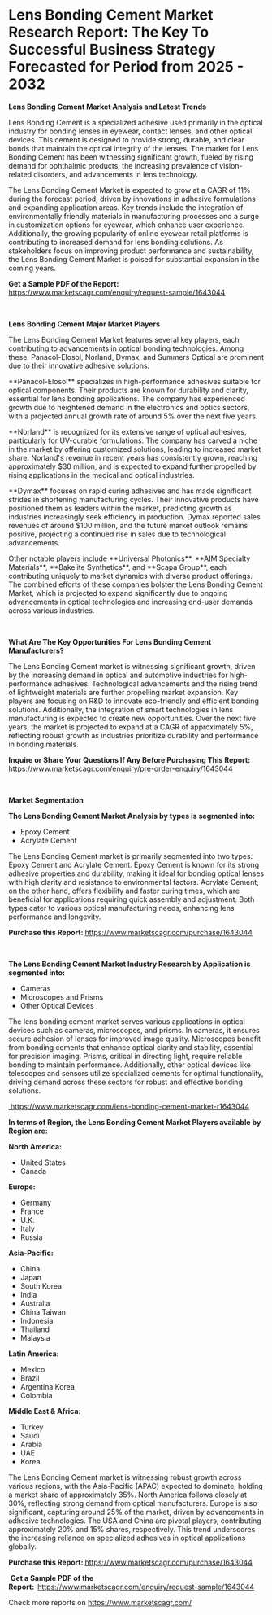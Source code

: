 <p><h1>Lens Bonding Cement Market Research Report: The Key To Successful Business Strategy Forecasted for Period from 2025 - 2032</h1></p><p><strong>Lens Bonding Cement Market Analysis and Latest Trends</strong></p>
<p><p>Lens Bonding Cement is a specialized adhesive used primarily in the optical industry for bonding lenses in eyewear, contact lenses, and other optical devices. This cement is designed to provide strong, durable, and clear bonds that maintain the optical integrity of the lenses. The market for Lens Bonding Cement has been witnessing significant growth, fueled by rising demand for ophthalmic products, the increasing prevalence of vision-related disorders, and advancements in lens technology.</p><p>The Lens Bonding Cement Market is expected to grow at a CAGR of 11% during the forecast period, driven by innovations in adhesive formulations and expanding application areas. Key trends include the integration of environmentally friendly materials in manufacturing processes and a surge in customization options for eyewear, which enhance user experience. Additionally, the growing popularity of online eyewear retail platforms is contributing to increased demand for lens bonding solutions. As stakeholders focus on improving product performance and sustainability, the Lens Bonding Cement Market is poised for substantial expansion in the coming years.</p></p>
<p><strong>Get a Sample PDF of the Report:&nbsp;</strong> <a href="https://www.marketscagr.com/enquiry/request-sample/1643044?utm_campaign=1848&utm_medium=2&utm_source=Github&utm_content=ia&utm_term=12012025&utm_id=lens-bonding-cement">https://www.marketscagr.com/enquiry/request-sample/1643044</a></p>
<p>&nbsp;</p>
<p><strong>Lens Bonding Cement Major Market Players</strong></p>
<p><p>The Lens Bonding Cement Market features several key players, each contributing to advancements in optical bonding technologies. Among these, Panacol-Elosol, Norland, Dymax, and Summers Optical are prominent due to their innovative adhesive solutions.</p><p>**Panacol-Elosol** specializes in high-performance adhesives suitable for optical components. Their products are known for durability and clarity, essential for lens bonding applications. The company has experienced growth due to heightened demand in the electronics and optics sectors, with a projected annual growth rate of around 5% over the next five years.</p><p>**Norland** is recognized for its extensive range of optical adhesives, particularly for UV-curable formulations. The company has carved a niche in the market by offering customized solutions, leading to increased market share. Norland's revenue in recent years has consistently grown, reaching approximately $30 million, and is expected to expand further propelled by rising applications in the medical and optical industries.</p><p>**Dymax** focuses on rapid curing adhesives and has made significant strides in shortening manufacturing cycles. Their innovative products have positioned them as leaders within the market, predicting growth as industries increasingly seek efficiency in production. Dymax reported sales revenues of around $100 million, and the future market outlook remains positive, projecting a continued rise in sales due to technological advancements.</p><p>Other notable players include **Universal Photonics**, **AIM Specialty Materials**, **Bakelite Synthetics**, and **Scapa Group**, each contributing uniquely to market dynamics with diverse product offerings. The combined efforts of these companies bolster the Lens Bonding Cement Market, which is projected to expand significantly due to ongoing advancements in optical technologies and increasing end-user demands across various industries.</p></p>
<p>&nbsp;</p>
<p><strong>What Are The Key Opportunities For Lens Bonding Cement Manufacturers?</strong></p>
<p><p>The Lens Bonding Cement market is witnessing significant growth, driven by the increasing demand in optical and automotive industries for high-performance adhesives. Technological advancements and the rising trend of lightweight materials are further propelling market expansion. Key players are focusing on R&D to innovate eco-friendly and efficient bonding solutions. Additionally, the integration of smart technologies in lens manufacturing is expected to create new opportunities. Over the next five years, the market is projected to expand at a CAGR of approximately 5%, reflecting robust growth as industries prioritize durability and performance in bonding materials.</p></p>
<p><strong>Inquire or Share Your Questions If Any Before Purchasing This Report:</strong> <a href="https://www.marketscagr.com/enquiry/pre-order-enquiry/1643044?utm_campaign=1848&utm_medium=2&utm_source=Github&utm_content=ia&utm_term=12012025&utm_id=lens-bonding-cement">https://www.marketscagr.com/enquiry/pre-order-enquiry/1643044</a></p>
<p>&nbsp;</p>
<p><strong>Market Segmentation</strong></p>
<p><strong>The Lens Bonding Cement Market Analysis by types is segmented into:</strong></p>
<p><ul><li>Epoxy Cement</li><li>Acrylate Cement</li></ul></p>
<p><p>The Lens Bonding Cement market is primarily segmented into two types: Epoxy Cement and Acrylate Cement. Epoxy Cement is known for its strong adhesive properties and durability, making it ideal for bonding optical lenses with high clarity and resistance to environmental factors. Acrylate Cement, on the other hand, offers flexibility and faster curing times, which are beneficial for applications requiring quick assembly and adjustment. Both types cater to various optical manufacturing needs, enhancing lens performance and longevity.</p></p>
<p><strong>Purchase this Report:&nbsp;</strong><a href="https://www.marketscagr.com/purchase/1643044?utm_campaign=1848&utm_medium=2&utm_source=Github&utm_content=ia&utm_term=12012025&utm_id=lens-bonding-cement">https://www.marketscagr.com/purchase/1643044</a></p>
<p>&nbsp;</p>
<p><strong>The Lens Bonding Cement Market Industry Research by Application is segmented into:</strong></p>
<p><ul><li>Cameras</li><li>Microscopes and Prisms</li><li>Other Optical Devices</li></ul></p>
<p><p>The lens bonding cement market serves various applications in optical devices such as cameras, microscopes, and prisms. In cameras, it ensures secure adhesion of lenses for improved image quality. Microscopes benefit from bonding cements that enhance optical clarity and stability, essential for precision imaging. Prisms, critical in directing light, require reliable bonding to maintain performance. Additionally, other optical devices like telescopes and sensors utilize specialized cements for optimal functionality, driving demand across these sectors for robust and effective bonding solutions.</p></p>
<p><a href="https://www.marketscagr.com/lens-bonding-cement-market-r1643044?utm_campaign=1848&utm_medium=2&utm_source=Github&utm_content=ia&utm_term=12012025&utm_id=lens-bonding-cement">&nbsp;https://www.marketscagr.com/lens-bonding-cement-market-r1643044</a></p>
<p><strong>In terms of Region, the Lens Bonding Cement Market Players available by Region are:</strong></p>
<p>
    <p> <strong> North America: </strong>
        <ul>
            <li>United States</li>
            <li>Canada</li>
        </ul>
        </p> 
    <p> <strong> Europe: </strong>
        <ul>
            <li>Germany</li>
            <li>France</li>
            <li>U.K.</li>
            <li>Italy</li>
            <li>Russia</li>
        </ul>
        </p> 
    <p> <strong> Asia-Pacific: </strong>
        <ul>
            <li>China</li>
            <li>Japan</li>
            <li>South Korea</li>
            <li>India</li>
            <li>Australia</li>
            <li>China Taiwan</li>
            <li>Indonesia</li>
            <li>Thailand</li>
            <li>Malaysia</li>
        </ul>
        </p> 
    <p> <strong> Latin America: </strong>
        <ul>
            <li>Mexico</li>
            <li>Brazil</li>
            <li>Argentina Korea</li>
            <li>Colombia</li>
        </ul>
        </p> 
    <p> <strong> Middle East & Africa: </strong>
        <ul>
            <li>Turkey</li>
            <li>Saudi</li>
            <li>Arabia</li>
            <li>UAE</li>
            <li>Korea</li>
        </ul>
    </p>
    </p>
<p><p>The Lens Bonding Cement market is witnessing robust growth across various regions, with the Asia-Pacific (APAC) expected to dominate, holding a market share of approximately 35%. North America follows closely at 30%, reflecting strong demand from optical manufacturers. Europe is also significant, capturing around 25% of the market, driven by advancements in adhesive technologies. The USA and China are pivotal players, contributing approximately 20% and 15% shares, respectively. This trend underscores the increasing reliance on specialized adhesives in optical applications globally.</p></p>
<p><strong>Purchase this Report: </strong><a href="https://www.marketscagr.com/purchase/1643044?utm_campaign=1848&utm_medium=2&utm_source=Github&utm_content=ia&utm_term=12012025&utm_id=lens-bonding-cement">https://www.marketscagr.com/purchase/1643044</a></p>
<p>&nbsp;<strong>Get a Sample PDF of the Report:&nbsp;&nbsp;</strong><a href="https://www.marketscagr.com/enquiry/request-sample/1643044?utm_campaign=1848&utm_medium=2&utm_source=Github&utm_content=ia&utm_term=12012025&utm_id=lens-bonding-cement">https://www.marketscagr.com/enquiry/request-sample/1643044</a></p>
<p><strong></strong></p>
<p>Check more reports on <a href="https://www.marketscagr.com/?utm_campaign=1848&utm_medium=2&utm_source=Github&utm_content=ia&utm_term=12012025&utm_id=lens-bonding-cement">https://www.marketscagr.com/</a></p>